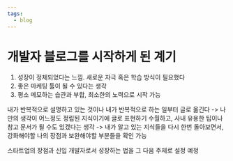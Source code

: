 ```yaml
---
tags:
  - blog
---
```


# 개발자 블로그를 시작하게 된 계기

1. 성장이 정체되었다는 느낌. 새로운 자극 혹은 학습 방식이 필요했다
2. 좋은 마케팅 툴이 될 수 있다는 생각
3. 평소 메모하는 습관과 부합, 최소한의 노력으로 시작 가능

내가 반복적으로 설명하고 있는 것이나 내가 반복적으로 하는 일부터 글로 옮긴다
-> 나만의 생각이 어느정도 정립된 지식이기에 글로 표현하기 수월하고, 사내 유용한 팁이나 참고 문서가 될 수도 있겠다는 생각
-> 내가 알고 있는 지식들을 다시 한번 돌아보면서, 강화해야할 나의 장점과 보완해야할 부분들을 확인 가능

스타트업의 장점과 신입 개발자로서 성장하는 법을 그 다음 주제로 설정 예정
